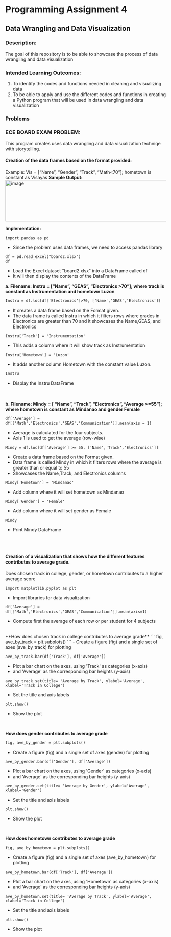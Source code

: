 # Programming Assignment 4
## Data Wrangling and Data Visualization

### Description:
The goal of this repository is to be able to showcase the process of data wrangling and data visualization

### Intended Learning Outcomes:
1. To identify the codes and functions needed in cleaning and visualizing data
2. To be able to apply and use the different codes and functions in creating a Python program that will
be used in data wrangling and data visualization

###  **Problems**
### ECE BOARD EXAM PROBLEM:
This program creates uses data wrangling and data visualization techniqe with storytelling.

#### Creation of the data frames based on the format provided:
Example:  Vis = [“Name”, “Gender”, “Track”, “Math<70”]; hometown is constant as Visayas
**Sample Output:**
<img width="748" height="129" alt="image" src="https://github.com/user-attachments/assets/3522852d-f4b9-45ee-930a-2c3bf77bc3e7" />

**Implementation:**

```
import pandas as pd
```
- Since the problem uses data frames, we need to access pandas library


```
df = pd.read_excel("board2.xlsx")  
df
```
- Load the Excel dataset "board2.xlsx" into a DataFrame called df
- It will then display the contents of the DataFrame

  
**a. Filename: Instru = [“Name”, “GEAS”, “Electronics >70”]; where track is constant as
Instrumentation and hometown Luzon**
```
Instru = df.loc[df['Electronics']>70, ['Name','GEAS','Electronics']]
```
-  It creates a data frame based on the Format given.
-  The data frame is called Instru in which it filters rows where grades in Electronics are greater than 70 and it showcases the Name,GEAS, and Electronics
```
Instru['Track'] = 'Instrumentation'
```
- This adds a column where it will show track as Instrumentation
```
Instru['Hometown'] = 'Luzon'
```
- It adds another column Hometown with the constant value Luzon.
```
Instru
```
- Display the Instru DataFrame

<br><br>
**b. Filename: Mindy = [ “Name”, “Track”, “Electronics”, “Average >=55”]; where hometown is
constant as Mindanao and gender Female**
```
df['Average'] = df[['Math','Electronics','GEAS','Communication']].mean(axis = 1)
```
- Average is calculated for the four subjects.
- Axis 1 is used to get the average (row-wise)
```
Mindy = df.loc[df['Average'] >= 55, ['Name','Track','Electronics']]
```
- Create a data frame based on the Format given.
- Data frame is called Mindy in which it filters rows where the average is greater than or equal  to 55
- Showcases the Name,Track, and Electronics columns

```
Mindy['Hometown'] = 'Mindanao'
```
- Add column where it will set hometown as Mindanao

```
Mindy['Gender'] = 'Female'
```
- Add column where it will set gender as Female

```
Mindy
```
- Print Mindy DataFrame

<br><br>
#### Creation of a visualization that shows how the different features contributes to average grade. 
Does chosen track in college, gender, or hometown contributes to a higher average score
```
import matplotlib.pyplot as plt
```
- Import libraries for data visualization
```
df['Average'] = df[['Math','Electronics','GEAS','Communication']].mean(axis=1)
```
- Compute first the average of each row or per student for 4 subjects
<br>
**How does chosen track in college contributes to average grade**
```
fig, ave_by_track = plt.subplots()
```
- Create a figure (fig) and a single set of axes (ave_by_track) for plotting

```
ave_by_track.bar(df['Track'], df['Average'])
```
- Plot a bar chart on the axes, using 'Track' as categories (x-axis)
- and 'Average' as the corresponding bar heights (y-axis)

```
ave_by_track.set(title= 'Average by Track', ylabel='Average', xlabel='Track in College')
```
- Set the title and axis labels

```
plt.show()
```
- Show the plot


<br>

**How does gender contributes to average grade**
```
fig, ave_by_gender = plt.subplots()
```
- Create a figure (fig) and a single set of axes (gender) for plotting

```
ave_by_gender.bar(df['Gender'], df['Average'])
```
- Plot a bar chart on the axes, using 'Gender' as categories (x-axis)
- and 'Average' as the corresponding bar heights (y-axis)

```
ave_by_gender.set(title= 'Average by Gender', ylabel='Average', xlabel='Gender')
```
- Set the title and axis labels

```
plt.show()
```
- Show the plot

<br>

**How does hometown contributes to average grade**
```
fig, ave_by_hometown = plt.subplots()
```
- Create a figure (fig) and a single set of axes (ave_by_hometown) for plotting

```
ave_by_hometown.bar(df['Track'], df['Average'])
```
- Plot a bar chart on the axes, using 'Hometown' as categories (x-axis)
- and 'Average' as the corresponding bar heights (y-axis)

```
ave_by_hometown.set(title= 'Average by Track', ylabel='Average', xlabel='Track in College')
```
- Set the title and axis labels

```
plt.show()
```
- Show the plot




